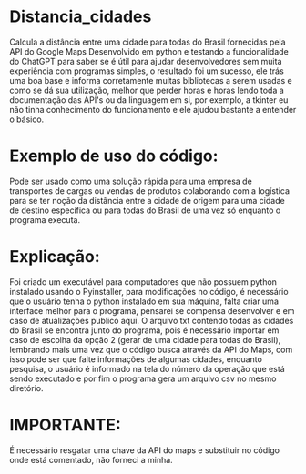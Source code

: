 # Distancia_cidades
Calcula a distância entre uma cidade para todas do Brasil fornecidas pela API do Google Maps
Desenvolvido em python e testando a funcionalidade do ChatGPT para saber se é útil para ajudar desenvolvedores sem muita experiência com programas simples, o resultado foi um sucesso, ele trás uma boa base e informa corretamente muitas bibliotecas a serem usadas e como se dá sua utilização, melhor que perder horas e horas lendo toda a documentação das API's ou da linguagem em si, por exemplo, a tkinter eu não tinha conhecimento do funcionamento e ele ajudou bastante a entender o básico.

# Exemplo de uso do código:
Pode ser usado como uma solução rápida para uma empresa de transportes de cargas ou vendas de produtos colaborando com a logística para se ter noção da distância entre a cidade de origem para uma cidade de destino específica ou para todas do Brasil de uma vez só enquanto o programa executa.

# Explicação:
Foi criado um executável para computadores que não possuem python instalado usando o Pyinstaller, para modificações no código, é necessário que o usuário tenha o python instalado em sua máquina, falta criar uma interface melhor para o programa, pensarei se compensa desenvolver e em caso de atualizações publico aqui. O arquivo txt contendo todas as cidades do Brasil se encontra junto do programa, pois é necessário importar em caso de escolha da opção 2 (gerar de uma cidade para todas do Brasil), lembrando mais uma vez que o código busca através da API do Maps, com isso pode ser que falte informações de algumas cidades, enquanto pesquisa, o usuário é informado na tela do número da operação que está sendo executado e por fim o programa gera um arquivo csv no mesmo diretório.

# IMPORTANTE:
É necessário resgatar uma chave da API do maps e substituir no código onde está comentado, não forneci a minha.
